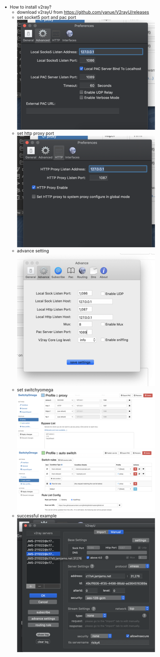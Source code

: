 
* How to install v2ray?
    * download v2rayU from  https://github.com/yanue/V2rayU/releases
    * set socket5 port and pac port
        ![avartar](./images/socks5-pac-port.png)
    * set http proxy port
        ![avartar](./images/http-proxy-port.png)
    * advance setting
        ![avartar](./images/advance-setting.png)
    * set switchyomega
        ![avartar](./images/omega-proxy.png)
        ![avartar](./images/omega-auto-switch.png)
    * successful example
        ![avatar](./images/config-example.png)